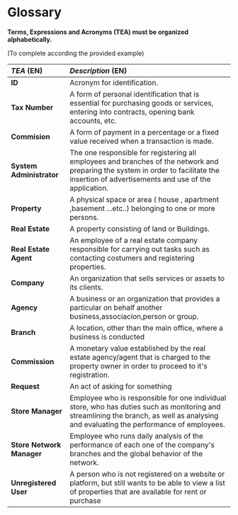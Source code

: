 # Glossary

**Terms, Expressions and Acronyms (TEA) must be organized alphabetically.**

(To complete according the provided example)

| **_TEA_** (EN)            | **_Description_** (EN)                                                                                                                                                                    |                                       
|:--------------------------|:------------------------------------------------------------------------------------------------------------------------------------------------------------------------------------------|
| **ID**                    | Acronym for identification.                                                                                                                                                               |
| **Tax Number**            | A form of personal identification that is essential for purchasing goods or services, entering into contracts, opening bank accounts, etc.                                                |
| **Commision**             | A form of payment in a percentage or a fixed value received when a transaction is made.                                                                                                   |
| **System Administrator**  | The one responsible for registering all employees and branches of the network and preparing the system in order to facilitate the insertion of advertisements and use of the application. |
| **Property**              | A physical space or area ( house , apartment ,basement ...etc..) belonging to one or more persons.                                                                                        |
| **Real Estate**           | A property consisting of land or Buildings.                                                                                                                                               |
| **Real Estate Agent**     | An employee of a real estate company responsible for carrying out tasks such as contacting costumers and registering properties.                                                          |
| **Company**               | An organization that sells services or assets to its clients.                                                                                                                             |
| **Agency**                | A business or an organization that provides a particular on behalf another business,associacion,person or group.                                                                          |
| **Branch**                | A location, other than the main office, where a business is conducted                                                                                                                     |
| **Commission**            | A monetary value established by the real estate agency/agent that is charged to the property owner in order to proceed to it's registration.                                              |
| **Request**               | An act of asking for something                                                                                                                                                            |
| **Store Manager**         | Employee who is responsible for one individual store, who has duties such as monitoring and streamlining the branch, as well as analysing and evaluating the performance of employees.    |
| **Store Network Manager** | Employee who runs daily analysis of the performance of each one of the company's branches and the global behavior of the network.                                                         |
| **Unregistered User**     | A person who is not registered on a website or platform, but still wants to be able to view a list of properties that are available for rent or purchase                                  |






